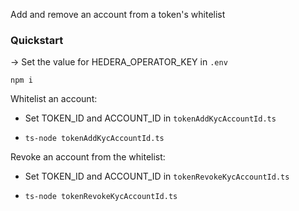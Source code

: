 Add and remove an account from a token's whitelist

### Quickstart

-> Set the value for HEDERA_OPERATOR_KEY in `.env`

`npm i`

Whitelist an account:

- Set TOKEN_ID and ACCOUNT_ID in `tokenAddKycAccountId.ts`

- `ts-node tokenAddKycAccountId.ts`

Revoke an account from the whitelist:

- Set TOKEN_ID and ACCOUNT_ID in `tokenRevokeKycAccountId.ts`

- `ts-node tokenRevokeKycAccountId.ts`
